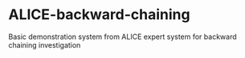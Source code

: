 # ALICE-backward-chaining
Basic demonstration system from ALICE expert system for backward chaining investigation
